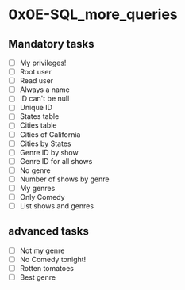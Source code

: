 # 0x0E-SQL\_more\_queries

## Mandatory tasks
- [ ] My privileges!
- [ ] Root user
- [ ] Read user
- [ ] Always a name
- [ ] ID can't be null
- [ ] Unique ID
- [ ] States table
- [ ] Cities table
- [ ] Cities of California
- [ ] Cities by States
- [ ] Genre ID by show
- [ ] Genre ID for all shows
- [ ] No genre
- [ ] Number of shows by genre
- [ ] My genres
- [ ] Only Comedy
- [ ] List shows and genres
## advanced tasks
- [ ] Not my genre
- [ ] No Comedy tonight!
- [ ] Rotten tomatoes
- [ ] Best genre
